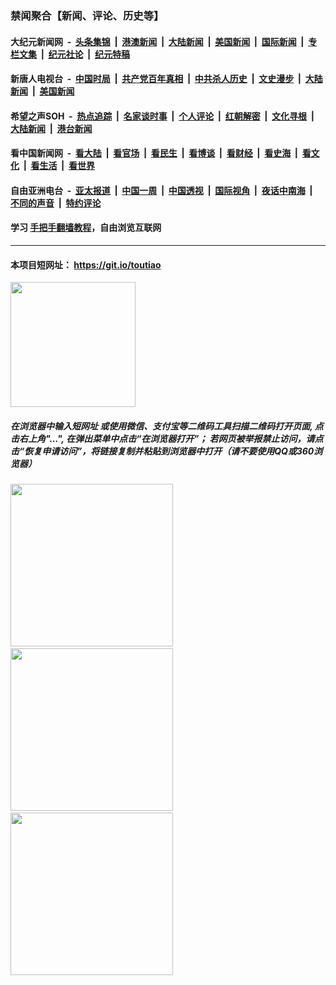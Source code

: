 ### 禁闻聚合【新闻、评论、历史等】

#### 大纪元新闻网 &nbsp;-&nbsp; [头条集锦](indexes/E头条集锦.md?t=02121033) &nbsp;|&nbsp; [港澳新闻](indexes/E港澳新闻.md?t=02121033)  &nbsp;|&nbsp; [大陆新闻](indexes/E大陆新闻.md?t=02121033) &nbsp;|&nbsp; [美国新闻](indexes/E美国新闻.md?t=02121033) &nbsp;|&nbsp; [国际新闻](indexes/E国际新闻.md?t=02121033) &nbsp;|&nbsp; [专栏文集](indexes/E专栏文集.md?t=02121033) &nbsp;|&nbsp; [纪元社论](indexes/E纪元社论.md?t=02121033) &nbsp;|&nbsp; [纪元特稿](indexes/E纪元特稿.md?t=02121033) 

#### 新唐人电视台 &nbsp;-&nbsp; [中国时局](indexes/N中国时局.md?t=02121033) &nbsp;|&nbsp; [共产党百年真相](indexes/N共产党百年真相.md?t=02121033) &nbsp;|&nbsp; [中共杀人历史](indexes/N中共杀人历史.md?t=02121033) &nbsp;|&nbsp; [文史漫步](indexes/N文史漫步.md?t=02121033) &nbsp;|&nbsp; [大陆新闻](indexes/N大陆新闻.md?t=02121033) &nbsp;|&nbsp; [美国新闻](indexes/N美国新闻.md?t=02121033)

#### 希望之声SOH &nbsp;-&nbsp; [热点追踪](indexes/H热点追踪.md?t=02121033) &nbsp;|&nbsp; [名家谈时事](indexes/H名家谈时事.md?t=02121033) &nbsp;|&nbsp; [个人评论](indexes/H个人评论.md?t=02121033)  &nbsp;|&nbsp; [红朝解密](indexes/H红朝解密.md?t=02121033) &nbsp;|&nbsp; [文化寻根](indexes/H文化寻根.md?t=02121033) &nbsp;|&nbsp; [大陆新闻](indexes/H大陆新闻.md?t=02121033) &nbsp;|&nbsp; [港台新闻](indexes/H港台新闻.md?t=02121033)

#### 看中国新闻网 &nbsp;-&nbsp; [看大陆](indexes/S看大陆.md?t=02121033) &nbsp;|&nbsp; [看官场](indexes/S看官场.md?t=02121033) &nbsp;|&nbsp; [看民生](indexes/S看民生.md?t=02121033)  &nbsp;|&nbsp; [看博谈](indexes/S看博谈.md?t=02121033) &nbsp;|&nbsp; [看财经](indexes/S看财经.md?t=02121033) &nbsp;|&nbsp; [看史海](indexes/S看史海.md?t=02121033) &nbsp;|&nbsp; [看文化](indexes/S看文化.md?t=02121033) &nbsp;|&nbsp; [看生活](indexes/S看生活.md?t=02121033) &nbsp;|&nbsp; [看世界](indexes/S看世界.md?t=02121033)

#### 自由亚洲电台 &nbsp;-&nbsp; [亚太报道](indexes/R亚太报道.md?t=02121033) &nbsp;|&nbsp; [中国一周](indexes/R中国一周.md?t=02121033) &nbsp;|&nbsp; [中国透视](indexes/R中国透视.md?t=02121033)  &nbsp;|&nbsp; [国际视角](indexes/R国际视角.md?t=02121033) &nbsp;|&nbsp; [夜话中南海](indexes/R夜话中南海.md?t=02121033) &nbsp;|&nbsp; [不同的声音](indexes/R不同的声音.md?t=02121033) &nbsp;|&nbsp; [特约评论](indexes/R特约评论.md?t=02121033)

#### 学习 [手把手翻墙教程](https://github.com/gfw-breaker/guides/wiki)，自由浏览互联网

----

#### 本项目短网址： https://git.io/toutiao
<img src="https://raw.githubusercontent.com/gfw-breaker/banned-news/master/scripts/img/qr.png" width="200px"/>  

##### 在浏览器中输入短网址 或使用微信、支付宝等二维码工具扫描二维码打开页面, 点击右上角"...", 在弹出菜单中点击“在浏览器打开”； 若网页被举报禁止访问，请点击“恢复申请访问”，将链接复制并粘贴到浏览器中打开（请不要使用QQ或360浏览器）

<img src="https://raw.githubusercontent.com/gfw-breaker/banned-news/master/scripts/img/1.png" width="260px"/> &nbsp; <img src="https://raw.githubusercontent.com/gfw-breaker/banned-news/master/scripts/img/2.png" width="260px"/> &nbsp; <img src="https://raw.githubusercontent.com/gfw-breaker/banned-news/master/scripts/img/3.png" width="260px"/>
